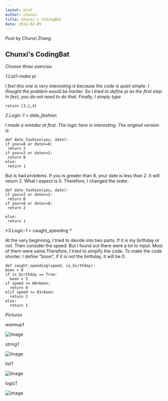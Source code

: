```yaml
---
layout: post
author: chunxi
title: Chunxi's CodingBat
date: 2014-02-05
---
```


Post by Chunxi Zhang

## Chunxi's CodingBat

*Choose three exercise.*

*1.List1-make pi*

 *I feel this one is very interesting is because the code is quiet simple. I thought the problem would be harder. 
 So I tried to define pi as the first step. In fact, you do not need to do that. Finally, I simply type*
 
 ```
 return [3,1,4]
 ```
 
 *2.Logic-1 > date_fashion*
 
 *I made a mistake at first. The logic here is interesting. 
 The original version is*
 
  ```
 def date_fashion(you, date):
  if you>=8 or date>=8:
   return 2
  if you<=2 or date<=2:
   return 0
  else:
   return 1
  ```
   
   But is had problems. If you is greater than 8, your date is less than 2. It will return 2. What I expect is 0. Therefore, I changed the order.
  
  ```
  def date_fashion(you, date):
  if you<=2 or date<=2:
   return 0
  if you>=8 or date>=8:
   return 2
  
  else:
   return 1
  ```
  
  *3.Logic-1 > caught_speeding *
 
  At the very beginning, I tried to devide into two parts. If it is my birthday or not. Then consider the speed. But I found out there were a lot to input. Most of them were same.Therefore, I tried to simpify the code. To make the code shorter. I define "boon", if it is not the birthday, it will be 0.
 
 ```
def caught_speeding(speed, is_birthday):
 boon = 0
 if is_birthday == True:
   boon = 5
 if speed <= 60+boon:
   return 0
 elif speed >= 81+boon:
   return 2
 else:
   return 1
 ```
 
 *Pictures*
 
 *warmup1*
 
 ![Image](http://farm6.staticflickr.com/5518/12331086384_0a5f30a6a7_m.jpg)
 
 *string1*
 
 ![Image](http://farm4.staticflickr.com/3778/12330665145_f2cb1c4548_m.jpg)
 
 *list1*
 
 ![Image](http://farm8.staticflickr.com/7416/12331126244_5daa15dcfb_m.jpg)
 
 *logic1*
 
 ![Image](http://farm4.staticflickr.com/3725/12331141364_d866c7f812_m.jpg)
 
 
  
  
  
